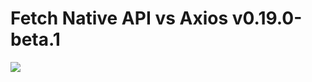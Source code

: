 <h1> Fetch Native API vs Axios v0.19.0-beta.1 </h1>
<img src="https://github.com/Hume3/fetch-vs-axios/blob/master/screenshot.png?raw=true"/>
